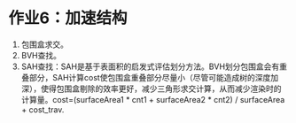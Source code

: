 # 作业6：加速结构

1. 包围盒求交。
2. BVH查找。
3. SAH查找：SAH是基于表面积的启发式评估划分方法。BVH划分包围盒会有重叠部分，SAH计算cost使包围盒重叠部分尽量小（尽管可能造成树的深度加深），使得包围盒剔除的效率更好，减少三角形求交计算，从而减少渲染时的计算量。cost=(surfaceArea1 * cnt1 + surfaceArea2 * cnt2) / surfaceArea + cost_trav.

